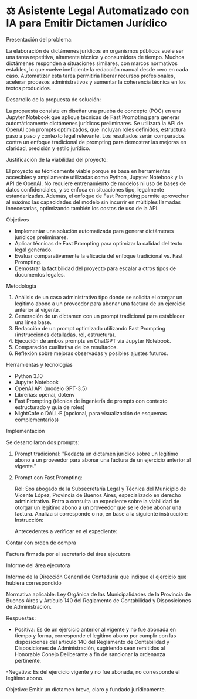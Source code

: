 
# ⚖️ Asistente Legal Automatizado con IA para Emitir Dictamen Jurídico

Presentación del problema: 

La elaboración de dictámenes jurídicos en organismos públicos suele ser una tarea repetitiva, altamente técnica y consumidora de tiempo. Muchos dictámenes responden a situaciones similares, con marcos normativos estables, lo que vuelve ineficiente la redacción manual desde cero en cada caso. Automatizar esta tarea permitiría liberar recursos profesionales, acelerar procesos administrativos y aumentar la coherencia técnica en los textos producidos. 

Desarrollo de la propuesta de solución: 

La propuesta consiste en diseñar una prueba de concepto (POC) en una Jupyter Notebook que aplique técnicas de Fast Prompting para generar automáticamente dictámenes jurídicos preliminares. Se utilizará la API de OpenAI con prompts optimizados, que incluyan roles definidos, estructura paso a paso y contexto legal relevante. Los resultados serán comparados contra un enfoque tradicional de prompting para demostrar las mejoras en claridad, precisión y estilo jurídico. 

Justificación de la viabilidad del proyecto: 

El proyecto es técnicamente viable porque se basa en herramientas accesibles y ampliamente utilizadas como Python, Jupyter Notebook y la API de OpenAI. No requiere entrenamiento de modelos ni uso de bases de datos confidenciales, y se enfoca en situaciones tipo, legalmente estandarizadas. Además, el enfoque de Fast Prompting permite aprovechar al máximo las capacidades del modelo sin incurrir en múltiples llamadas innecesarias, optimizando también los costos de uso de la API. 

Objetivos 

- Implementar una solución automatizada para generar dictámenes jurídicos preliminares. 
- Aplicar técnicas de Fast Prompting para optimizar la calidad del texto legal generado. 
- Evaluar comparativamente la eficacia del enfoque tradicional vs. Fast Prompting. 
- Demostrar la factibilidad del proyecto para escalar a otros tipos de documentos legales. 

Metodología 

1. Análisis de un caso administrativo tipo donde se solicita el otorgar un legitimo abono a un proveedor para abonar una factura de un ejercicio anterior al vigente. 
2. Generación de un dictamen con un prompt tradicional para establecer una línea base. 
3. Redacción de un prompt optimizado utilizando Fast Prompting (instrucciones detalladas, rol, estructura). 
4. Ejecución de ambos prompts en ChatGPT vía Jupyter Notebook. 
5. Comparación cualitativa de los resultados. 
6. Reflexión sobre mejoras observadas y posibles ajustes futuros. 

Herramientas y tecnologías 

- Python 3.10 
- Jupyter Notebook 
- OpenAI API (modelo GPT-3.5) 
- Librerías: openai, dotenv 
- Fast Prompting (técnica de ingeniería de prompts con contexto estructurado y guía de roles) 
- NightCafe o DALL·E (opcional, para visualización de esquemas complementarios) 

Implementación 

Se desarrollaron dos prompts: 
 
1. Prompt tradicional: 
   "Redactá un dictamen jurídico sobre un legítimo abono a un proveedor para abonar una factura de un ejercicio anterior al vigente." 
 
2. Prompt con Fast Prompting: 

   Rol: Sos abogado de la Subsecretaría Legal y Técnica del Municipio de Vicente López, Provincia de Buenos Aires, especializado en derecho administrativo. Entra a consulta un expediente sobre la viabilidad de otorgar un legítimo abono a un proveedor que se le debe abonar una factura. Analiza si corresponde o no, en base a la siguiente instrucción:  
   Instrucción: 
    
    Antecedentes a verificar en el expediente:  

Contar con orden de compra 

Factura firmada por el secretario del área ejecutora 

Informe del área ejecutora 

Informe de la Dirección General de Contaduría que indique el ejercicio que hubiera correspondido  

   Normativa aplicable: Ley Orgánica de las Municipalidades de la Provincia de Buenos Aires y Artículo 140 del Reglamento de Contabilidad y Disposiciones de Administración. 

Respuestas:  

- Positiva: Es de un ejercicio anterior al vigente y no fue abonada en tiempo y forma, corresponde el legítimo abono por cumplir con las disposiciones del artículo 140 del Reglamento de Contabilidad y Disposiciones de Administración, sugiriendo sean remitidos al Honorable Conejo Deliberante a fin de sancionar la ordenanza pertinente.  

-Negativa: Es del ejercicio vigente y no fue abonada, no corresponde el legítimo abono.  

   Objetivo: Emitir un dictamen breve, claro y fundado jurídicamente. 

